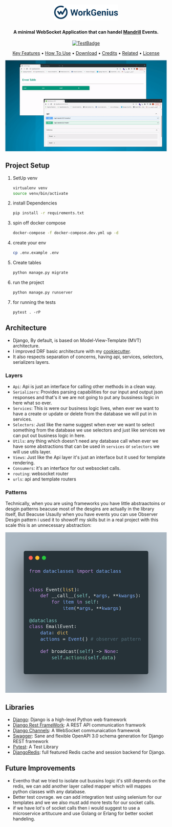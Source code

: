 
<h1 align="center">
  <br>
  <a href="https://www.workgenius.com/de/"><img src="readme.png" alt="WorkGenius" width="200"></a>
</h1>

<h4 align="center">A minimal WebSocket Application that can handel <a href="https://mandrillapp.com/" target="_blank">Mandrill</a> Events.</h4>

<p align="center">
  <a href="https://github.com/amirbahador-hub/WorkGenius/actions/workflows/tests.yml/badge.svg">
    <img src="https://github.com/amirbahador-hub/WorkGenius/actions/workflows/tests.yml/badge.svg"
         alt="TestBadge">
  </a>
</p>

<p align="center">
  <a href="#key-features">Key Features</a> •
  <a href="#how-to-use">How To Use</a> •
  <a href="#download">Download</a> •
  <a href="#credits">Credits</a> •
  <a href="#related">Related</a> •
  <a href="#license">License</a>
</p>

![screenshot](readme.gif)
## Project Setup


1. SetUp venv

    ```bash
    virtualenv venv
    source venv/bin/activate
    ```

2. install Dependencies
    ```bash
    pip install -r requirements.txt
    ```

3. spin off docker compose
    ```bash
    docker-compose -f docker-compose.dev.yml up -d
    ```

4. create your env
    ```bash
    cp .env.example .env
    ```

5. Create tables
    ```bash
    python manage.py migrate
    ```


6. run the project
    ```bash
    python manage.py runserver
    ```

7. for running the tests
    ```
    pytest . -rP
    ```

## Architecture
- Django, By default, is based on Model-View-Template (MVT) architecture.
- I improved DRF basic architecture with my [cookiecutter](https://github.com/amirbahador-hub/django_style_guide).
- It also respects separation of concerns, having api, services, selectors, serializers layers.

### Layers
- `Api`: Api is just an interface for calling other methods in a clean way.
- `Serializers`: Provides parsing capabilities for our input and output json responses and that's it we are not going to put any bussiness logic in here what so ever.
- `Services`: This is were our business logic lives, when ever we want to have a create or update or delete from the database we will put in in services.
- `Selectors`: Just like the name suggest when ever we want to select  something from the database we use selectors and just like services we  can put out business logic in here.
- `Utils`: any thing which doesn't need any database call when ever we  have some abstractions that can be used in `services` or `selectors` we will  use utils layer.
- `Views`: Just like the Api layer it's just an interface but it used for template rendering.
- `Consumers`: it's an interface for out websocket calls.
- `routing`: websocket router
- `urls`: api and template routers

### Patterns
Technically, when you are using frameworks you have little abstraactoins or desgin patterns beacuse most of the desgins are actually  in the library itself, But Beacuse Usaully when you have events you can use Observer Desgin pattern i used it to showoff my skills but in a real project with this scale this is an unnecessary abstraction:

![Observer Pattern](carbon.png)


## Libraries
- [Django](https://github.com/django/django): Django is a high-level Python web framework
- [Django Rest FrameWork](https://github.com/encode/django-rest-framework): A REST API communication framwork
- [Django Channels](https://github.com/django/channels): A WebSocket communaication framewrok
- [Swagger](https://github.com/tfranzel/drf-spectacular): Sane and flexible OpenAPI 3.0 schema generation for Django REST framework
- [Pytest](https://docs.pytest.org/en/7.2.x/): A Test Library
- [DjangoRedis](https://github.com/jazzband/django-redis): full featured Redis cache and session backend for Django.


## Future Improvements
- Eventho that we tried to isolate out bussins logic it's still depends on the redis, we can add another layer called mapper which will mappes python classes with any database.
- Better test covrage. we can add integration test using selenium for our templates and we we also must add more tests for our socket calls. 
- if we have lot's of socket calls then i would suggest to use a microservice artitucure and use Golang or Erlang for better socket handeling.
